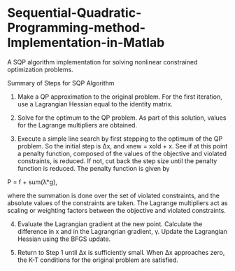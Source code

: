 # Sequential-Quadratic-Programming-method-Implementation-in-Matlab
A SQP algorithm implementation for solving nonlinear constrained optimization problems.

Summary of Steps for SQP Algorithm

1. Make a QP approximation to the original problem. For the first iteration, use a
Lagrangian Hessian equal to the identity matrix.

2. Solve for the optimum to the QP problem. As part of this solution, values for the
Lagrange multipliers are obtained.

3. Execute a simple line search by first stepping to the optimum of the QP problem. So the
initial step is ∆x, and xnew = xold + x. See if at this point a penalty function, composed of
the values of the objective and violated constraints, is reduced. If not, cut back the step
size until the penalty function is reduced. The penalty function is given by

P = f + sum(λ*g), 

where the summation is done over the set of violated constraints, and
the absolute values of the constraints are taken. The Lagrange multipliers act as scaling
or weighting factors between the objective and violated constraints.

4. Evaluate the Lagrangian gradient at the new point. Calculate the difference in x and in
the Lagrangrian gradient, γ. Update the Lagrangian Hessian using the BFGS update.

5. Return to Step 1 until ∆x is sufficiently small. When ∆x approaches zero, the K-T
conditions for the original problem are satisfied.
